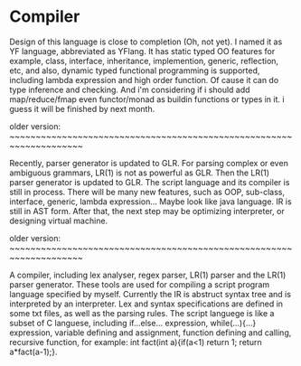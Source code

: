 
# Compiler
Design of this language is close to completion (Oh, not yet). I named it as YF language, abbreviated as YFlang. It has static typed OO features  for example, class, interface, inheritance, implemention, generic, reflection, etc, and also, dynamic typed functional programming is supported, including lambda expression and high order function. Of cause it can do type inference and checking. And i'm considering if i should add map/reduce/fmap even functor/monad as buildin functions or types in it. i guess it will be finished by next month. 

older version: ~~~~~~~~~~~~~~~~~~~~~~~~~~~~~~~~~~~~~~~~~~~~~~~~~~~~~~~~~~~~~~~~~~~~

  Recently, parser generator is updated to GLR. For parsing complex or even ambiguous grammars, LR(1) is not as powerful as GLR. Then the LR(1) parser generator is updated to GLR. The script language and its compiler is still in process. There will be many new features, such as OOP, sub-class, interface, generic, lambda expression... Maybe look like java language. IR is still in AST form. After that, the next step may be optimizing interpreter, or designing virtual machine.
  
older version: ~~~~~~~~~~~~~~~~~~~~~~~~~~~~~~~~~~~~~~~~~~~~~~~~~~~~~~~~~~~~~~~~~~~~
  
  A compiler, including lex analyser, regex parser, LR(1) parser and the LR(1) parser generator. These tools are used for compiling a script program language specified by myself. Currently the IR is abstruct syntax tree and is interpreted by an interpreter. Lex and syntax specifications are defined in some txt files, as well as the parsing rules. The script languege is like a subset of C languese, including if...else... expression, while(...){...} expression, variable defining and assignment, function defining and calling, recursive function, for example: int fact(int a){if(a<1) return 1; return a*fact(a-1);}.
